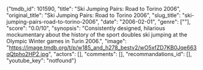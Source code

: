 {"tmdb_id": 101590, "title": "Ski Jumping Pairs: Road to Torino 2006", "original_title": "Ski Jumping Pairs: Road to Torino 2006", "slug_title": "ski-jumping-pairs-road-to-torino-2006", "date": "2006-02-01", "genre": [""], "score": "0.0/10", "synopsis": "Consistently designed, hilarious mockumentary about the history of the sport doubles ski jumping at the Olympic Winter games in Turin 2006.", "image": "https://image.tmdb.org/t/p/w185_and_h278_bestv2/wO5xfZD7KB0Jqe663qQtpho2HP2.jpg", "actors": [], "comments": [], "recommandations_id": [], "youtube_key": "notfound"}